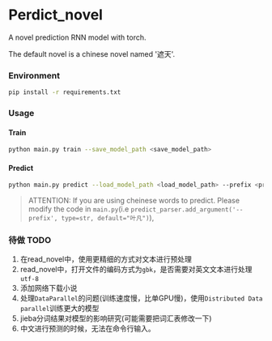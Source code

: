 # Perdict_novel
A novel prediction RNN model with torch.

The default novel is a chinese novel named '遮天'.

### Environment
```bash
pip install -r requirements.txt
```

### Usage
#### Train
```bash
python main.py train --save_model_path <save_model_path>
```
#### Predict
```bash
python main.py predict --load_model_path <load_model_path> --prefix <prefix>
```
> ATTENTION: If you are using cheinese words to predict. Please modify the code in `main.py`(i.e `predict_parser.add_argument('--prefix', type=str, default="叶凡")`),

### 待做 TODO
1. 在read_novel中，使用更精细的方式对文本进行预处理
2. read_novel中，打开文件的编码方式为`gbk`，是否需要对英文文本进行处理`utf-8`
3. 添加网络下载小说
4. 处理`DataParallel`的问题(训练速度慢，比单GPU慢)，使用`Distributed Data parallel`训练更大的模型
5. jieba分词结果对模型的影响研究(可能需要把词汇表修改一下)
6. 中文进行预测的时候，无法在命令行输入。


